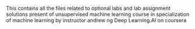 This contains all the files related to optional labs and lab assignment solutions present of unsupervised machine learning course in specialization of machine learning by instructor andrew ng Deep Learning.AI on coursera
